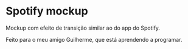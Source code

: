 # Spotify mockup

Mockup com efeito de transição similar ao do app do Spotify.

Feito para o meu amigo Guilherme, que está aprendendo a programar.
